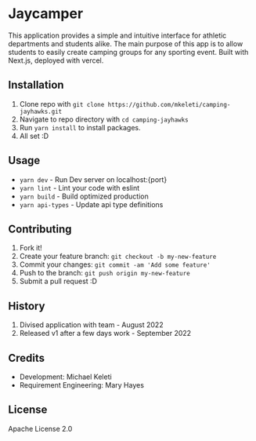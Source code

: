 # Jaycamper

This application provides a simple and intuitive interface for athletic departments and students alike. The main purpose of this app is to 
allow students to easily create camping groups for any sporting event. Built with Next.js, deployed with vercel.

## Installation

1. Clone repo with `git clone https://github.com/mkeleti/camping-jayhawks.git`
2. Navigate to repo directory with `cd camping-jayhawks`
3. Run `yarn install` to install packages.
4. All set :D

## Usage

- `yarn dev` - Run Dev server on localhost:{port}
- `yarn lint` - Lint your code with eslint
- `yarn build` - Build optimized production
- `yarn api-types` - Update api type definitions

## Contributing

1. Fork it!
2. Create your feature branch: `git checkout -b my-new-feature`
3. Commit your changes: `git commit -am 'Add some feature'`
4. Push to the branch: `git push origin my-new-feature`
5. Submit a pull request :D

## History

1. Divised application with team - August 2022
2. Released v1 after a few days work - September 2022

## Credits

- Development: Michael Keleti
- Requirement Engineering: Mary Hayes

## License

Apache License 2.0